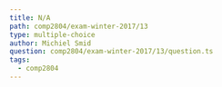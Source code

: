 ```yaml
---
title: N/A
path: comp2804/exam-winter-2017/13
type: multiple-choice
author: Michiel Smid
question: comp2804/exam-winter-2017/13/question.ts
tags:
  - comp2804
---
```

